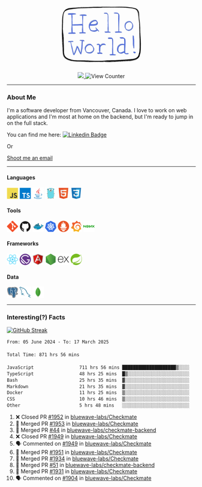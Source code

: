 <div align="center">
    <img src="./img/hello_world.webp" height="200px" width="">
    <div>
        <a href="https://www.linkedin.com/in/ajhollid">
            <img src="https://img.shields.io/badge/LinkedIn-blue"/>
        </a>
        <img src="https://komarev.com/ghpvc/?username=ajhollid&color=yellow" alt="View Counter">
    </div>
</div>

---

### About Me

I'm a software developer from Vancouver, Canada. I love to work on web applications and I'm most at home on the backend, but I'm ready to jump in on the full stack.

You can find me here: [![Linkedin Badge](https://img.shields.io/badge/-ajhollid-blue?style=flat&logo=Linkedin&logoColor=white)](https://www.linkedin.com/in/ajhollid)

Or

[Shoot me an email](mailto:ajhollid@gmail.com)

---

#### Languages

<div>
    <img src="./img/devicons/javascript-original.svg" width=30 height=30 alt="JavaScript">
    <img src="/img/devicons/typescript-original.svg" width=30 height=30 alt="TypeScript">
    <img src="./img/devicons/java-original.svg" width=30 height=30 alt="Java">
    <img src="./img/devicons/go-original.svg" width=30 height=30 alt="Golang">
    <img src="./img/devicons/html5-original.svg" width=30 height=30 alt="HTML 5">
    <img src="./img/devicons/css3-original.svg" width=30 height=30 alt="CSS 3">
</div>

#### Tools

<div>
    <img src="./img/devicons/git-original.svg" width=30 height=30 alt="Git">
    <img src="./img/devicons/github-original.svg" width=30 height=30 alt="Github">
    <img src="./img/devicons/docker-original.svg" width=30 
    height=30 alt="Docker">
    <img src="./img/devicons/kubernetes-original.svg" width=30 height=30 alt="K8">
    <img src="./img/devicons/prometheus-original.svg" width=30 height=30 alt="Prometheus">
    <img src="./img/devicons/grafana-original.svg" width=30 height=30 alt="Grafana">
    <img src="./img/devicons/nginx-original.svg" width=30 height=30 alt="Nginx">
</div>

#### Frameworks

<div>
    <img src="./img/devicons/react-original.svg" width=30 height=30 alt="React">
    <img src="./img/devicons/gatsby-original.svg" width=30 height=30 alt="Gatsby">
    <img src="./img/devicons/angularjs-original.svg" width=30 height=30 alt="AngularJS">
    <img src="./img/devicons/nodejs-original.svg" width=30 height=30 alt="NodeJS">
    <img src="./img/devicons/express-original.svg" width=30 height=30 alt="Express">
    <img src="./img/devicons/spring-original.svg" width=30 height=30 alt="Spring">
</div>

#### Data

<div>
    <img src="./img/devicons/postgresql-original.svg" width=30 height=30 alt="Postgresql">
    <img src="./img/devicons/mysql-original.svg" width=30 height=30 alt="Mysql">
    <img src="./img/devicons/mongodb-original.svg" width=30 height=30 alt="MongoDB">
</div>

---

### Interesting(?) Facts

[![GitHub Streak](http://github-readme-streak-stats.herokuapp.com?user=ajhollid)](https://git.io/streak-stats)

 <!--START_SECTION:waka-->

```txt
From: 05 June 2024 - To: 17 March 2025

Total Time: 871 hrs 56 mins

JavaScript                 711 hrs 56 mins ████████████████████▒░░░░   81.11 %
TypeScript                 48 hrs 25 mins  █▒░░░░░░░░░░░░░░░░░░░░░░░   05.52 %
Bash                       25 hrs 35 mins  ▓░░░░░░░░░░░░░░░░░░░░░░░░   02.92 %
Markdown                   21 hrs 35 mins  ▓░░░░░░░░░░░░░░░░░░░░░░░░   02.46 %
Docker                     11 hrs 25 mins  ▒░░░░░░░░░░░░░░░░░░░░░░░░   01.30 %
CSS                        10 hrs 46 mins  ▒░░░░░░░░░░░░░░░░░░░░░░░░   01.23 %
Other                      5 hrs 48 mins   ░░░░░░░░░░░░░░░░░░░░░░░░░   00.66 %
```

<!--END_SECTION:waka-->


<!--START_SECTION:activity-->
1. ❌ Closed PR [#1952](https://github.com/bluewave-labs/Checkmate/pull/1952) in [bluewave-labs/Checkmate](https://github.com/bluewave-labs/Checkmate)
2. 🎉 Merged PR [#1953](https://github.com/bluewave-labs/Checkmate/pull/1953) in [bluewave-labs/Checkmate](https://github.com/bluewave-labs/Checkmate)
3. 🎉 Merged PR [#44](https://github.com/bluewave-labs/checkmate-backend/pull/44) in [bluewave-labs/checkmate-backend](https://github.com/bluewave-labs/checkmate-backend)
4. ❌ Closed PR [#1949](https://github.com/bluewave-labs/Checkmate/pull/1949) in [bluewave-labs/Checkmate](https://github.com/bluewave-labs/Checkmate)
5. 🗣 Commented on [#1949](https://github.com/bluewave-labs/Checkmate/pull/1949#issuecomment-2731035910) in [bluewave-labs/Checkmate](https://github.com/bluewave-labs/Checkmate)
6. 🎉 Merged PR [#1951](https://github.com/bluewave-labs/Checkmate/pull/1951) in [bluewave-labs/Checkmate](https://github.com/bluewave-labs/Checkmate)
7. 🎉 Merged PR [#1934](https://github.com/bluewave-labs/Checkmate/pull/1934) in [bluewave-labs/Checkmate](https://github.com/bluewave-labs/Checkmate)
8. 🎉 Merged PR [#51](https://github.com/bluewave-labs/checkmate-backend/pull/51) in [bluewave-labs/checkmate-backend](https://github.com/bluewave-labs/checkmate-backend)
9. 🎉 Merged PR [#1931](https://github.com/bluewave-labs/Checkmate/pull/1931) in [bluewave-labs/Checkmate](https://github.com/bluewave-labs/Checkmate)
10. 🗣 Commented on [#1904](https://github.com/bluewave-labs/Checkmate/pull/1904#issuecomment-2728217262) in [bluewave-labs/Checkmate](https://github.com/bluewave-labs/Checkmate)
<!--END_SECTION:activity-->
